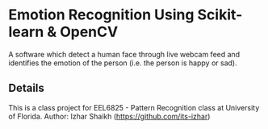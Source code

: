 # Emotion Recognition Using Scikit-learn & OpenCV
A software which detect a human face through live webcam feed and identifies the emotion of the person (i.e. the person is happy or sad).

## Details
This is a class project for EEL6825 - Pattern Recognition class at University of Florida.
Author: Izhar Shaikh (https://github.com/its-izhar)
